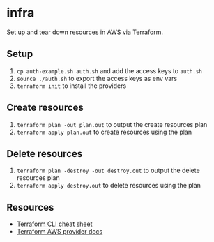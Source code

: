# infra

Set up and tear down resources in AWS via Terraform.

## Setup

1. `cp auth-example.sh auth.sh` and add the access keys to `auth.sh`
2. `source ./auth.sh` to export the access keys as env vars
3. `terraform init` to install the providers

## Create resources

1. `terraform plan -out plan.out` to output the create resources plan
2. `terraform apply plan.out` to create resources using the plan

## Delete resources

1. `terraform plan -destroy -out destroy.out` to output the delete resources plan
2. `terraform apply destroy.out` to delete resources using the plan

## Resources

- [Terraform CLI cheat sheet](https://acloudguru.com/blog/engineering/the-ultimate-terraform-cheatsheet)
- [Terraform AWS provider docs](https://registry.terraform.io/providers/hashicorp/aws/latest/docs)
